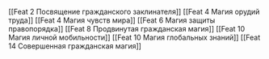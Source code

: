 [[Feat 2 Посвящение гражданского заклинателя]]
[[Feat 4 Магия орудий труда]]
[[Feat 4 Магия чувств мира]]
[[Feat 6 Магия защиты правопорядка]]
[[Feat 8 Продвинутая гражданская магия]]
[[Feat 10 Магия личной мобильности]]
[[Feat 10 Магия глобальных знаний]]
[[Feat 14 Совершенная гражданская магия]]

